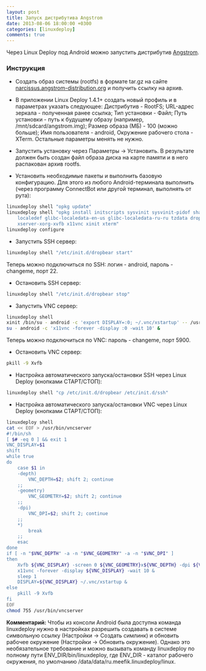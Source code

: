 ```yaml
---
layout: post
title: Запуск дистрибутива Angstrom
date: 2013-08-06 18:00:00 +0300
categories: [linuxdeploy]
comments: true
---
```


Через Linux Deploy под Android можно запустить дистрибутив <a href="http://ru.wikipedia.org/wiki/%C3%85ngstr%C3%B6m">Angstrom</a>.

<!--more-->

### Инструкция

- Создать образ системы (rootfs) в формате tar.gz на сайте [narcissus.angstrom-distribution.org](http://narcissus.angstrom-distribution.org/) и получить ссылку на архив.

- В приложении Linux Deploy 1.4.1+ создать новый профиль и в параметрах указать следующее: Дистрибутив - RootFS; URL-адрес зеркала - полученная ранее ссылка; Тип установки - Файл; Путь установки - путь к будущему образу (например, /mnt/sdcard/angstrom.img); Размер образа (МБ) - 100 (можно больше); Имя пользователя - android, Окружение рабочего стола - XTerm. Остальные параметры менять не нужно.

- Запустить установку через Параметры -> Установить. В результате должен быть создан файл образа диска на карте памяти и в него распакован архив rootfs.

- Установить необходимые пакеты и выполнить базовую конфигурацию. Для этого из любого Android-терминала выполнить (через программу ConnectBot или другой терминал, выполнять от рута):
```sh
linuxdeploy shell "opkg update"
linuxdeploy shell "opkg install initscripts sysvinit sysvinit-pidof shadow bash \
    localedef glibc-localedata-en-us glibc-localedata-ru-ru tzdata dropbear sudo \
    xserver-xorg-xvfb x11vnc xinit xterm"
linuxdeploy configure
```

- Запустить SSH сервер:
```sh
linuxdeploy shell "/etc/init.d/dropbear start"
```
Теперь можно подключиться по SSH: логин - android, пароль - changeme, порт 22.

- Остановить SSH сервер:
```sh
linuxdeploy shell "/etc/init.d/dropbear stop"
```

- Запустить VNC сервер:
```sh
linuxdeploy shell
xinit /bin/su - android -c 'export DISPLAY=:0; ~/.vnc/xstartup' -- /usr/bin/Xvfb :0 -screen 0 800x400x16 -nolisten tcp -ac &
su - android -c 'x11vnc -forever -display :0 -wait 10' &
```
Теперь можно подключиться по VNC: пароль - changeme, порт 5900.

- Остановить VNC сервер:
```sh
pkill -9 Xvfb
```

- Настройка автоматического запуска/остановки SSH через Linux Deploy (кнопками СТАРТ/СТОП):
```sh
linuxdeploy shell "cp /etc/init.d/dropbear /etc/init.d/ssh"
```

- Настройка автоматического запуска/остановки VNC через Linux Deploy (кнопками СТАРТ/СТОП):
```sh
linuxdeploy shell
cat << EOF > /usr/bin/vncserver
#!/bin/sh
[ $# -eq 0 ] && exit 1
VNC_DISPLAY=$1
shift
while true
do
    case $1 in
    -depth)
        VNC_DEPTH=$2; shift 2; continue
    ;;
    -geometry)
        VNC_GEOMETRY=$2; shift 2; continue
    ;;
    -dpi)
        VNC_DPI=$2; shift 2; continue
    ;;
    *)
        break
    ;;
    esac
done
if [ -n "$VNC_DEPTH" -a -n "$VNC_GEOMETRY" -a -n "$VNC_DPI" ]
then
    Xvfb ${VNC_DISPLAY} -screen 0 ${VNC_GEOMETRY}x${VNC_DEPTH} -dpi ${VNC_DPI} -nolisten tcp -ac &
    x11vnc -forever -display ${VNC_DISPLAY} -wait 10 &
    sleep 1
    DISPLAY=${VNC_DISPLAY} ~/.vnc/xstartup &
else
    pkill -9 Xvfb
fi
EOF
chmod 755 /usr/bin/vncserver
```

**Комментарий:** Чтобы из консоли Android была доступна команда linuxdeploy нужно в настройках разрешить создавать в системе символьную ссылку (Настройки -> Создать симлинк) и обновить рабочее окружение (Настройки -> Обновить окружение). Однако это необязательное требование и можно вызывать команду linuxdeploy по полному пути ENV_DIR/bin/linuxdeploy, где ENV_DIR - каталог рабочего окружения, по умолчанию /data/data/ru.meefik.linuxdeploy/linux.

